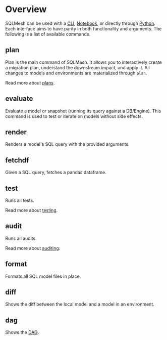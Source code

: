 # Overview

SQLMesh can be used with a [CLI](cli.md), [Notebook](notebook.md), or directly through [Python](python.md). Each interface aims to have parity in both functionality and arguments. The following is a list of available commands.

## plan
Plan is the main command of SQLMesh. It allows you to interactively create a migration plan, understand the downstream impact, and apply it. All changes to models and environments are materialized through `plan`.

Read more about [plans](../concepts/plans.md).

## evaluate
Evaluate a model or snapshot (running its query against a DB/Engine). This command is used to test or iterate on models without side effects.

## render
Renders a model's SQL query with the provided arguments.

## fetchdf
Given a SQL query, fetches a pandas dataframe.

## test
Runs all tests.

Read more about [testing](../concepts/tests.md).

## audit
Runs all audits.

Read more about [auditing](../concepts/audits.md).

## format
Formats all SQL model files in place.

## diff
Shows the diff between the local model and a model in an environment.

## dag
Shows the [DAG](../concepts/glossary.md#dag).
